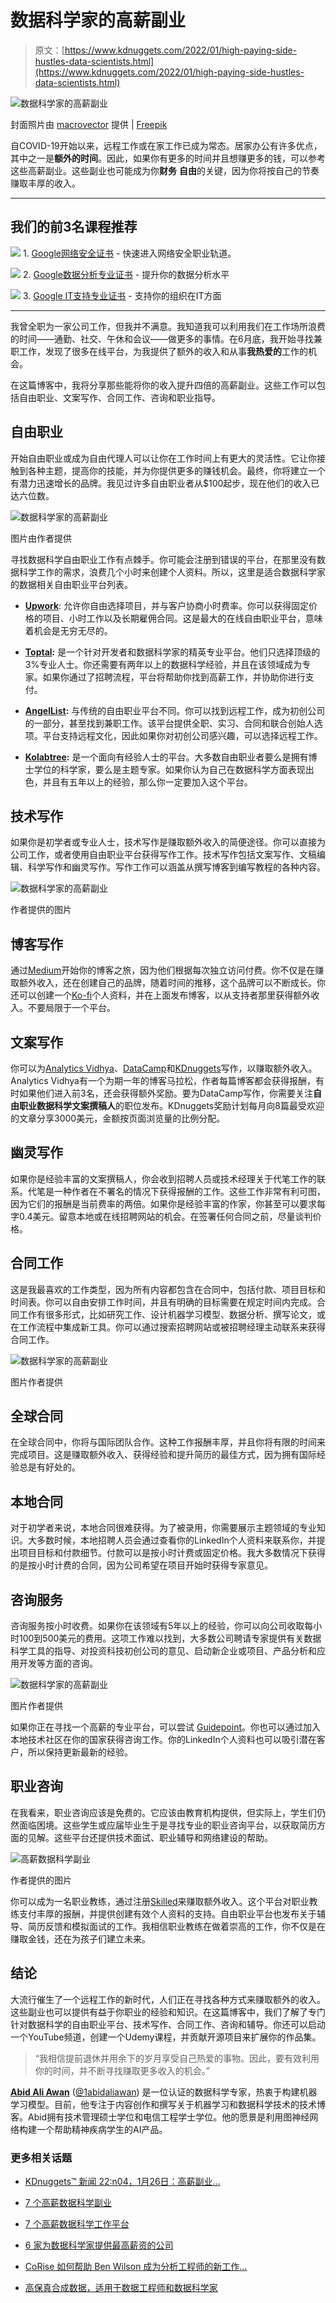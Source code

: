 # 数据科学家的高薪副业

> 原文：[https://www.kdnuggets.com/2022/01/high-paying-side-hustles-data-scientists.html](https://www.kdnuggets.com/2022/01/high-paying-side-hustles-data-scientists.html)

![数据科学家的高薪副业](../Images/bea0e51a730b8c02b04c44e83cdbfe13.png)

封面照片由 [macrovector](https://www.freepik.com/macrovector) 提供 | [Freepik](https://www.freepik.com/free-vector/remote-work-flat-funny-composition-with-successful-freelancer-sofa-with-laptop-bathing-money_7379264.htm#page=1&query=freelanceing&position=14&from_view=search)

自COVID-19开始以来，远程工作或在家工作已成为常态。居家办公有许多优点，其中之一是**额外的时间**。因此，如果你有更多的时间并且想赚更多的钱，可以参考这些高薪副业。这些副业也可能成为你**财务** **自由**的关键，因为你将按自己的节奏赚取丰厚的收入。

* * *

## 我们的前3名课程推荐

![](../Images/0244c01ba9267c002ef39d4907e0b8fb.png) 1\. [Google网络安全证书](https://www.kdnuggets.com/google-cybersecurity) - 快速进入网络安全职业轨道。

![](../Images/e225c49c3c91745821c8c0368bf04711.png) 2\. [Google数据分析专业证书](https://www.kdnuggets.com/google-data-analytics) - 提升你的数据分析水平

![](../Images/0244c01ba9267c002ef39d4907e0b8fb.png) 3\. [Google IT支持专业证书](https://www.kdnuggets.com/google-itsupport) - 支持你的组织在IT方面

* * *

我曾全职为一家公司工作，但我并不满意。我知道我可以利用我们在工作场所浪费的时间——通勤、社交、午休和会议——做更多的事情。在6月底，我开始寻找兼职工作，发现了很多在线平台，为我提供了额外的收入和从事**我热爱的**工作的机会。

在这篇博客中，我将分享那些能将你的收入提升四倍的高薪副业。这些工作可以包括自由职业、文案写作、合同工作、咨询和职业指导。

## 自由职业

开始自由职业或成为自由代理人可以让你在工作时间上有更大的灵活性。它让你接触到各种主题，提高你的技能，并为你提供更多的赚钱机会。最终，你将建立一个有潜力迅速增长的品牌。我见过许多自由职业者从$100起步，现在他们的收入已达六位数。

![数据科学家的高薪副业](../Images/d4aa4b7d3ce5b19c8f5db7fe3ca49f30.png)

图片由作者提供

寻找数据科学自由职业工作有点棘手。你可能会注册到错误的平台，在那里没有数据科学工作的需求，浪费几个小时来创建个人资料。所以，这里是适合数据科学家的数据相关自由职业平台列表。

+   [**Upwork**](https://www.upwork.com/): 允许你自由选择项目，并与客户协商小时费率。你可以获得固定价格的项目、小时工作以及长期雇佣合同。这是最大的在线自由职业平台，意味着机会是无穷无尽的。

+   [**Toptal**](https://www.toptal.com/)**:** 是一个针对开发者和数据科学家的精英专业平台。他们只选择顶级的3%专业人士。你还需要有两年以上的数据科学经验，并且在该领域成为专家。如果你通过了招聘流程，平台将帮助你找到高薪工作，并协助你进行支付。

+   [**AngelList**](https://angel.co/)**:** 与传统的自由职业平台不同。你可以找到远程工作，成为初创公司的一部分，甚至找到兼职工作。该平台提供全职、实习、合同和联合创始人选项。平台支持远程文化，因此如果你对初创公司感兴趣，可以选择远程工作。

+   [**Kolabtree**](https://www.kolabtree.com/)**:** 是一个面向有经验人士的平台。大多数自由职业者要么是拥有博士学位的科学家，要么是主题专家。如果你认为自己在数据科学方面表现出色，并且有五年以上的经验，那么你一定要加入这个平台。

## 技术写作

如果你是初学者或专业人士，技术写作是赚取额外收入的简便途径。你可以直接为公司工作，或者使用自由职业平台获得写作工作。技术写作包括文案写作、文稿编辑、科学写作和幽灵写作。写作工作可以涵盖从撰写博客到编写教程的各种内容。

![数据科学家的高薪副业](../Images/6853a2a705329f3e34d6fe13dd502c7b.png)

作者提供的图片

## 博客写作

通过[Medium](https://medium.com/)开始你的博客之旅，因为他们根据每次独立访问付费。你不仅是在赚取额外收入，还在创建自己的品牌，随着时间的推移，这个品牌可以不断成长。你还可以创建一个[Ko-fi](http://ko-fi.com/)个人资料，并在上面发布博客，以从支持者那里获得额外收入。不要局限于一个平台。

## 文案写作

你可以为[Analytics Vidhya](https://www.analyticsvidhya.com/)、[DataCamp](https://www.datacamp.com/community/blog)和[KDnuggets](/)写作，以赚取额外收入。Analytics Vidhya有一个为期一年的博客马拉松，作者每篇博客都会获得报酬，有时如果他们进入前3名，还会获得额外奖励。要为DataCamp写作，你需要关注**自由职业数据科学文案撰稿人**的职位发布。KDnuggets奖励计划每月向8篇最受欢迎的文章分享3000美元，金额按页面浏览量的比例分配。

## 幽灵写作

如果你是经验丰富的文案撰稿人，你会收到招聘人员或技术经理关于代笔工作的联系。代笔是一种作者在不署名的情况下获得报酬的工作。这些工作非常有利可图，因为它们的报酬是当前费率的两倍。如果你是经验丰富的作家，你甚至可以要求每字0.4美元。留意本地或在线招聘网站的机会。在签署任何合同之前，尽量谈判价格。

## 合同工作

这是我最喜欢的工作类型，因为所有内容都包含在合同中，包括付款、项目目标和时间表。你可以自由安排工作时间，并且有明确的目标需要在规定时间内完成。合同工作有很多形式，比如研究工作、设计机器学习模型、数据分析、撰写论文，或在工作流程中集成新工具。你可以通过搜索招聘网站或被招聘经理主动联系来获得合同工作。

![数据科学家的高薪副业](../Images/5aaefd8f73e904ac09cfb65c87292897.png)

图片作者提供

## 全球合同

在全球合同中，你将与国际团队合作。这种工作报酬丰厚，并且你将有限的时间来完成项目。这是赚取额外收入、获得经验和提升简历的最佳方式，因为拥有国际经验总是有好处的。

## 本地合同

对于初学者来说，本地合同很难获得。为了被录用，你需要展示主题领域的专业知识。大多数时候，本地招聘人员会通过查看你的LinkedIn个人资料来联系你，并提出项目目标和付款细节。付款可以是按小时计费或固定价格。我大多数情况下获得的是按小时计费的合同，因为公司希望在项目开始时获得专家意见。

## 咨询服务

咨询服务按小时收费。如果你在该领域有5年以上的经验，你可以向公司收取每小时100到500美元的费用。这项工作难以找到，大多数公司聘请专家提供有关数据科学工具的指导、对投资科技初创公司的意见、启动新企业或项目、产品分析和应用开发等方面的咨询。

![数据科学家的高薪副业](../Images/0fee38b24629d3c626f19eb13ff62142.png)

图片作者提供

如果你正在寻找一个高薪的专业平台，可以尝试 [Guidepoint](https://www.guidepoint.com/)。你也可以通过加入本地技术社区在你的国家获得咨询工作。你的LinkedIn个人资料也可以吸引潜在客户，所以保持更新最新的经验。

## 职业咨询

在我看来，职业咨询应该是免费的。它应该由教育机构提供，但实际上，学生们仍然面临困境。这些学生或应届毕业生于是寻找专业的职业咨询平台，以获取简历方面的见解。这些平台还提供技术面试、职业辅导和网络建设的帮助。

![高薪数据科学副业](../Images/dfcebd654ea46e1ff8a081f2b4ae583d.png)

作者提供的图片

你可以成为一名职业教练，通过注册[Skilled](https://www.skilledinc.com/)来赚取额外收入。这个平台对职业教练支付丰厚的报酬，并提供创建有效个人资料的支持。自由职业平台也发布关于辅导、简历反馈和模拟面试的工作。我相信职业教练在做着崇高的工作，你不仅是在赚取金钱，还在为孩子们建立未来。

## 结论

大流行催生了一个远程工作的新时代，人们正在寻找各种方式来赚取额外的收入。这些副业也可以提供有益于你职业的经验和知识。在这篇博客中，我们了解了专门针对数据科学的自由职业平台、技术写作、合同工作、咨询和辅导。你还可以启动一个YouTube频道，创建一个Udemy课程，并贡献开源项目来扩展你的作品集。

> “我相信提前退休并用余下的岁月享受自己热爱的事物。因此，要有效利用你的时间，并不断寻找赚取更多收入的机会。”

**[Abid Ali Awan](https://www.polywork.com/kingabzpro)** ([@1abidaliawan](https://twitter.com/1abidaliawan)) 是一位认证的数据科学专家，热衷于构建机器学习模型。目前，他专注于内容创作和撰写关于机器学习和数据科学技术的技术博客。Abid拥有技术管理硕士学位和电信工程学士学位。他的愿景是利用图神经网络构建一个帮助精神疾病学生的AI产品。

### 更多相关话题

+   [KDnuggets™ 新闻 22:n04，1月26日：高薪副业…](https://www.kdnuggets.com/2022/n04.html)

+   [7 个高薪数据科学副业](https://www.kdnuggets.com/7-high-paying-side-hustles-for-data-scientists)

+   [7 个高薪数据科学工作平台](https://www.kdnuggets.com/7-platforms-for-getting-high-paying-data-science-jobs)

+   [6 家为数据科学家提供最高薪资的公司](https://www.kdnuggets.com/2022/05/6-highest-paying-companies-data-scientists.html)

+   [CoRise 如何帮助 Ben Wilson 成为分析工程师的新工作…](https://www.kdnuggets.com/2022/08/corise-land-new-job-analytics-engineer.html)

+   [高保真合成数据，适用于数据工程师和数据科学家](https://www.kdnuggets.com/2022/tonic-high-fidelity-synthetic-data-engineers-scientists-alike.html)
